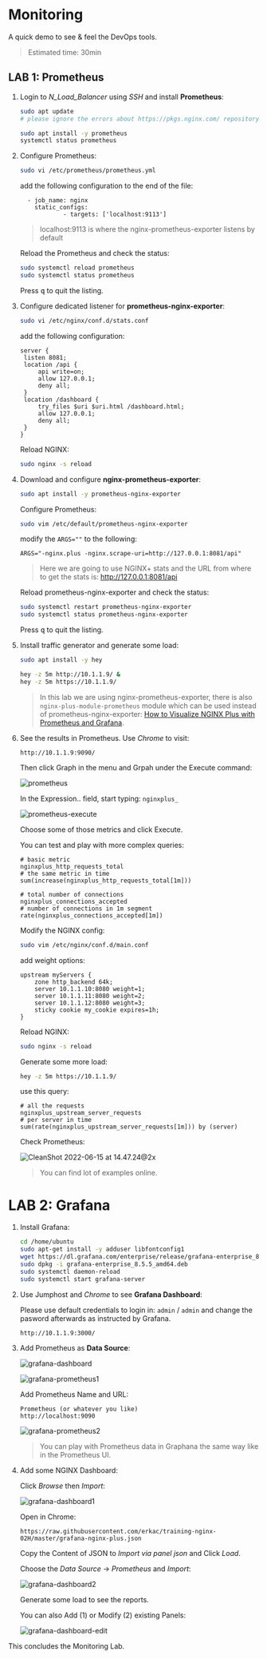 # Monitoring

A quick demo to see & feel the DevOps tools.



> Estimated time: 30min



## LAB 1: Prometheus

1. Login to *N_Load_Balancer* using *SSH* and install **Prometheus**:

   ```bash
   sudo apt update
   # please ignore the errors about https://pkgs.nginx.com/ repository
   
   sudo apt install -y prometheus
   systemctl status prometheus
   ```

2. Configure Prometheus:

   ```bash
   sudo vi /etc/prometheus/prometheus.yml
   ```

   add the following configuration to the end of the file:

   ```
     - job_name: nginx
       static_configs:
               - targets: ['localhost:9113']
   ```

   > localhost:9113 is where the nginx-prometheus-exporter listens by default

   Reload the Prometheus and check the status:

   ```bash
   sudo systemctl reload prometheus
   sudo systemctl status prometheus
   ```

   Press <kbd>q</kbd> to quit the listing.

3. Configure dedicated listener for **prometheus-nginx-exporter**:

   ```bash
   sudo vi /etc/nginx/conf.d/stats.conf
   ```

   add the following configuration:

   ```nginx
   server {
   	listen 8081;
   	location /api {
   		api write=on;
   		allow 127.0.0.1;
   		deny all;
   	}
   	location /dashboard {
   		try_files $uri $uri.html /dashboard.html;
   		allow 127.0.0.1;
   		deny all;
   	}
   }
   ```

   Reload NGINX:

   ```bash
   sudo nginx -s reload
   ```

4. Download and configure **nginx-prometheus-exporter**:

   ```bash
   sudo apt install -y prometheus-nginx-exporter
   ```

   Configure Prometheus:

   ```bash
   sudo vim /etc/default/prometheus-nginx-exporter
   ```

   modify the `ARGS=""` to the following:

   ```
   ARGS="-nginx.plus -nginx.scrape-uri=http://127.0.0.1:8081/api"
   ```

   > Here we are going to use NGINX+ stats and the URL from where to get the stats is: http://127.0.0.1:8081/api

   Reload prometheus-nginx-exporter and check the status:

   ```bash
   sudo systemctl restart prometheus-nginx-exporter
   sudo systemctl status prometheus-nginx-exporter
   ```

   Press <kbd>q</kbd> to quit the listing.

5. Install traffic generator and generate some load:

   ```bash
   sudo apt install -y hey
   
   hey -z 5m http://10.1.1.9/ &
   hey -z 5m https://10.1.1.9/
   ```

   > In this lab we are using nginx-prometheus-exporter, there is also `nginx-plus-module-prometheus` module which can be used instead of prometheus-nginx-exporter: [How to Visualize NGINX Plus with Prometheus and Grafana](https://www.nginx.com/blog/how-to-visualize-nginx-plus-with-prometheus-and-grafana/).

6. See the results in Prometheus. Use *Chrome* to visit:

   ```
   http://10.1.1.9:9090/
   ```
   
   Then click Graph in the menu and Grpah under the Execute command:

   ![prometheus](./img/03_lab/prometheus.png)

   In the Expression.. field, start typing: `nginxplus_`

   ![prometheus-execute](img/03_lab/prometheus-execute.png)

   Choose some of those metrics and click Execute.

   

   You can test and play with more complex queries:

   ```
   # basic metric
   nginxplus_http_requests_total
   # the same metric in time
   sum(increase(nginxplus_http_requests_total[1m]))
   
   # total number of connections
   nginxplus_connections_accepted
   # number of connections in 1m segment
   rate(nginxplus_connections_accepted[1m])
   ```
   
   Modify the NGINX config:

   ```bash
   sudo vim /etc/nginx/conf.d/main.conf
   ```
   
   add weight options:

   ```nginx
   upstream myServers {
       zone http_backend 64k;
       server 10.1.1.10:8080 weight=1;
       server 10.1.1.11:8080 weight=2;
       server 10.1.1.12:8080 weight=3;
       sticky cookie my_cookie expires=1h;
   }
   ```
   
   Reload NGINX:

   ```bash
   sudo nginx -s reload
   ```
   
   Generate some more load:

   ```bash
   hey -z 5m https://10.1.1.9/
   ```
   
   use this query:

   ```
   # all the requests
   nginxplus_upstream_server_requests
   # per server in time
   sum(rate(nginxplus_upstream_server_requests[1m])) by (server)
   ```
   
   Check Prometheus:

   ![CleanShot 2022-06-15 at 14.47.24@2x](img/03_lab/prometheus-graphs.png)

   > You can find lot of examples online.



# LAB 2: Grafana



1. Install Grafana:

   ```bash
   cd /home/ubuntu
   sudo apt-get install -y adduser libfontconfig1
   wget https://dl.grafana.com/enterprise/release/grafana-enterprise_8.5.5_amd64.deb
   sudo dpkg -i grafana-enterprise_8.5.5_amd64.deb
   sudo systemctl daemon-reload
   sudo systemctl start grafana-server
   ```

2. Use Jumphost and *Chrome* to see **Grafana Dashboard**:

   Please use default credentials to login in: `admin` / `admin` and change the pasword afterwards as instructed by Grafana.

   ```
   http://10.1.1.9:3000/
   ```

3. Add Prometheus as **Data Source**:

   ![grafana-dashboard](img/03_lab/grafana-dashboard.png)

   ![grafana-prometheus1](img/03_lab/grafana-prometheus1.png)

   Add Prometheus Name and URL:

   ```
   Prometheus (or whatever you like)
   http://localhost:9090
   ```

   ![grafana-prometheus2](img/03_lab/grafana-prometheus2.png)

   > You can play with Prometheus data in Graphana the same way like in the Prometheus UI.

4. Add some NGINX Dashboard:

   Click *Browse* then *Import*:

   ![grafana-dashboard1](img/03_lab/grafana-dashboard1.png)

   Open in Chrome:

   ```
   https://raw.githubusercontent.com/erkac/training-nginx-02H/master/grafana-nginx-plus.json
   ```

   Copy the Content of JSON to *Import via panel json* and Click *Load*.

   Choose the *Data Source* -> *Prometheus* and *Import*:

   ![grafana-dashboard2](img/03_lab/grafana-dashboard2.png)

   Generate some load to see the reports.

   You can also Add (1) or Modify (2) existing Panels:

   ![grafana-dashboard-edit](img/03_lab/grafana-dashboard-edit.png)



This concludes the Monitoring Lab.

